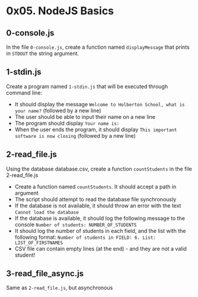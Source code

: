 # 0x05. NodeJS Basics

## 0-console.js

In the file `0-console.js`, create a function named `displayMessage` that prints in `STDOUT` the string argument.

## 1-stdin.js

Create a program named `1-stdin.js` that will be executed through command line:

- It should display the message `Welcome to Holberton School, what is your name?` (followed by a new line)
- The user should be able to input their name on a new line
- The program should display `Your name is:`
- When the user ends the program, it should display `This important software is now closing` (followed by a new line)

## 2-read_file.js
Using the database database.csv, create a function `countStudents` in the file 2-read_file.js

- Create a function named `countStudents`. It should accept a path in argument
- The script should attempt to read the database file synchronously
- If the database is not available, it should throw an error with the text `Cannot load the database`
- If the database is available, it should log the following message to the console `Number of students: NUMBER_OF_STUDENTS`
- It should log the number of students in each field, and the list with the following format: `Number of students in FIELD: 6. List: LIST_OF_FIRSTNAMES`
- CSV file can contain empty lines (at the end) - and they are not a valid student!

## 3-read_file_async.js
Same as `2-read_file.js`, but asynchronous
